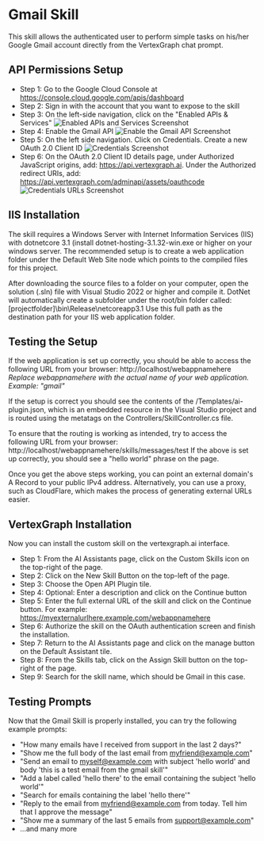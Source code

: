 ﻿# Gmail Skill

This skill allows the authenticated user to perform simple tasks on his/her Google Gmail account directly from the VertexGraph chat prompt.

## API Permissions Setup

 - Step 1: Go to the Google Cloud Console at https://console.cloud.google.com/apis/dashboard
 - Step 2: Sign in with the account that you want to expose to the skill
 - Step 3: On the left-side navigation, click on the "Enabled APIs & Services"
	<img src="https://github.com/vertexgraphinc/aiskills/tree/main/DotNet/GMail/images/Enabled_APIs_and_Services.png" alt="Enabled APIs and Services Screenshot" />
 - Step 4: Enable the Gmail API
	<img src="https://github.com/vertexgraphinc/aiskills/tree/main/DotNet/GMail/images/Enable_the_Gmail_API.png" alt="Enable the Gmail API Screenshot" />
 - Step 5: On the left side navigation. Click on Credentials. Create a new OAuth 2.0 Client ID
	<img src="https://github.com/vertexgraphinc/aiskills/tree/main/DotNet/GMail/images/Credentials.png" alt="Credentials Screenshot" />
 - Step 6: On the OAuth 2.0 Client ID details page, under Authorized JavaScript origins, add: https://api.vertexgraph.ai. Under the Authorized redirect URIs, add: https://api.vertexgraph.com/adminapi/assets/oauthcode
	<img src="https://github.com/vertexgraphinc/aiskills/tree/main/DotNet/GMail/images/Credentials_URLs.png" alt="Credentials URLs Screenshot" />

## IIS Installation

The skill requires a Windows Server with Internet Information Services (IIS) with dotnetcore 3.1 (install dotnet-hosting-3.1.32-win.exe or higher on your windows server. The recommended setup is to create a web application folder under the Default Web Site node which points to the compiled files for this project.

After downloading the source files to a folder on your computer, open the solution (.sln) file with Visual Studio 2022 or higher and compile it. DotNet will automatically create a subfolder under the root/bin folder called:
[projectfolder]\bin\Release\netcoreapp3.1
Use this full path as the destination path for your IIS web application folder.

## Testing the Setup

If the web application is set up correctly, you should be able to access the following URL from your browser:
http://localhost/webappnamehere
*Replace webappnamehere with the actual name of your web application. Example: "gmail"*

If the setup is correct you should see the contents of the /Templates/ai-plugin.json, which is an embedded resource in the Visual Studio project and is routed using the metatags on the Controllers/SkillController.cs file.

To ensure that the routing is working as intended, try to access the following URL from your browser:
http://localhost/webappnamehere/skills/messages/test
If the above is set up correctly, you should see a "hello world" phrase on the page.

Once you get the above steps working, you can point an external domain's A Record to your public IPv4 address. Alternatively, you can use a proxy, such as CloudFlare, which makes the process of generating external URLs easier.

## VertexGraph Installation

Now you can install the custom skill on the vertexgraph.ai interface.

 - Step 1: From the AI Assistants page, click on the Custom Skills icon on the top-right of the page.
 - Step 2: Click on the New Skill Button on the top-left of the page.
 - Step 3: Choose the Open API Plugin tile.
 - Step 4: Optional: Enter a description and click on the Continue button
 - Step 5: Enter the full external URL of the skill and click on the Continue button. For example: https://myexternalurlhere.example.com/webappnamehere
 - Step 6: Authorize the skill on the OAuth authentication screen and finish the installation.
 - Step 7: Return to the AI Assistants page and click on the manage button on the Default Assistant tile.
 - Step 8: From the Skills tab, click on the Assign Skill button on the top-right of the page.
 - Step 9: Search for the skill name, which should be Gmail in this case.

## Testing Prompts

Now that the Gmail Skill is properly installed, you can try the following example prompts:

 - "How many emails have I received from support in the last 2 days?"
 - "Show me the full body of the last email from myfriend@example.com"
 - "Send an email to myself@example.com with subject 'hello world' and body 'this is a test email from the gmail skill'"
 - "Add a label called 'hello there' to the email containing the subject 'hello world'"
 - "Search for emails containing the label 'hello there'"
 - "Reply to the email from myfriend@example.com from today. Tell him that I approve the message"
 - "Show me a summary of the last 5 emails from support@example.com"
 - ...and many more
